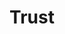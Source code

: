 ---
layout: post
title: "Trust"
tags: 
- trust
- disclosure
- source selection
- reliability
- information literacy
category: class
---